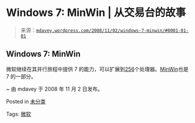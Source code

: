 <!--yml

category: 未分类

date: 2024-05-18 06:08:26

-->

# Windows 7: MinWin | 从交易台的故事

> 来源：[`mdavey.wordpress.com/2008/11/02/windows-7-minwin/#0001-01-01`](https://mdavey.wordpress.com/2008/11/02/windows-7-minwin/#0001-01-01)

## Windows 7: MinWin

微软继续在其并行旅程中提供 7 的能力，可以扩展到[256](http://blogs.zdnet.com/microsoft/?p=1687)个处理器。[MinWin](http://channel9.msdn.com/shows/Going+Deep/Mark-Russinovich-Inside-Windows-7/)也是 7 的一部分。

~ 由 mdavey 于 2008 年 11 月 2 日发布。

Posted in [未分类](https://mdavey.wordpress.com/category/uncategorized/)

Tags: [微软](https://mdavey.wordpress.com/tag/microsoft/)
